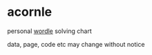 # acornle
personal [wordle](https://www.powerlanguage.co.uk/wordle/) solving chart

data, page, code etc may change without notice
